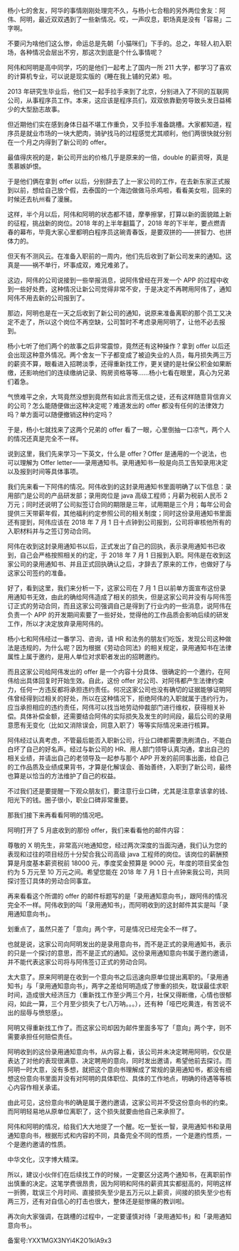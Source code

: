 杨小七的舍友，阿华的事情刚刚处理完不久，与杨小七合租的另外两位舍友：阿伟、阿明，最近双双遇到了一些新情况。哎，一声叹息，职场真是没有「容易」二字啊。

不要问为啥他们这么惨，命运总是先朝「小猫咪们」下手的。总之，年轻人初入职场，各种情况会层出不穷，那这次到底是个什么事情呢？

阿伟和阿明是高中同学，巧的是他们一起考上了国内一所 211 大学，都学习了喜欢的计算机专业，可以说是现实版的《睡在我上铺的兄弟》啦。

2013 年研究生毕业后，他们又一起手拉手来到了北京，分别进入了不同的互联网公司，从事程序员工作。本来，这应该是程序员们，双双依靠勤劳导致头发日益稀少的大型励志故事。

但近期他们实在感到身体日益不堪工作重负，又手拉手准备跳槽。大家都知道，程序员是就业市场的一块大肥肉，骑驴找马的过程感觉尤其顺利，他们两很快就分别在一个月之内得到了新公司的 offer。

最值得庆祝的是，新公司开出的价格几乎是原来的一倍，double 的薪资呀，真是羡慕嫉妒恨。

于是他们俩在拿到 offer 以后，分别辞去了上一家公司的工作，在去新东家正式报到以前，想给自己放个假，去泰国的一个海边做做马杀鸡啦，看看美女啦，回来的时候还去杭州看了漫展。

这样，半个月以后，阿伟和阿明的状态都不错，摩拳擦掌，打算以新的面貌踏上新的征程，挑战新的岗位。2018 年的上半年翻篇了，2018 年的下半年，要点燃青春的幕布，毕竟大家心里都明白程序员这碗青春饭，是要双拼的——拼智力、也拼体力的。

但天有不测风云。在准备入职前的一周内，他们先后收到了新公司发来的通知。这真是——祸不单行，坏事成双，难兄难弟了。

这边，阿伟的公司说接到一些举报消息，说阿伟曾经在开发一个 APP 的过程中收到一些好处费，这种情况让新公司觉得非常不安，于是决定不再聘用阿伟了，通知阿伟不用去新的公司报到了。

那边，阿明也是在一天之后收到了新公司的通知，说原来准备离职的那个员工又决定不走了，所以这个岗位不再空缺，公司暂时不考虑录用阿明了，让他不必去报到。

杨小七听了他们两个的故事之后非常震惊，竟然还有这种操作？拿到 offer 以后还会出现这种意外情况。两个舍友一下子都变成了被迫失业的人员，每月损失两三万的薪资不算，眼看进入招聘淡季，还得重新找工作，更关键的是社保公积金如果断缴，还影响他们的连续缴纳记录、购房资格等等……杨小七看在眼里，真心为兄弟们着急。

气愤难平之余，大骂竟然没想到竟然有如此言而无信之徒，还有这样随意背信弃义的公司？怎么能随便做出这种决定呢？难道发出的 offer 都没有任何的法律效力吗？单方面可以随便撤销这种约定吗？

于是，杨小七就找来了这两个兄弟的 offer 看了一眼，心里倒抽一口凉气，两个人的情况还真是完全不一样。

说到这里，我们先来学习一下英文，什么是 offer？Offer 是通用的一个说法，也可以理解为 Offer letter——录用通知书。录用通知书一般是向员工告知录用决定以及报到时间等具体事项。

我们先来看一下阿伟的情况。阿伟收到的这封录用通知书里面明确了以下信息：录用部门是公司的产品研发部；录用岗位是 java 高级工程师；月薪为税前人民币 2 万元；同时还说明了公司拟签订合同的期限是三年，试用期是三个月；每年公司会提供三天带薪年假，其他福利约定参照公司的相关制度；同时这份录用通知书里面还有提到，阿伟应该在 2018 年 7 月 1 日十点钟到公司报到，公司将审核他所有的入职材料并与之签订劳动合同。

阿伟在收到这封录用通知书以后，正式发出了自己的回执，表示录用通知书已收到，自己会严格按照相关的约定，于 2018 年 7 月 1 日报到入职。阿伟是在收到这家公司的录用通知书、并且正式回执确认之后，才辞去了原来的工作，也做好了与这家公司签约的准备。

好了，看到这里，我们来分析一下，这家公司在 7 月 1 日以前单方面宣布这份录用通知书无效，由此的确给阿伟造成了相关的损失，但是这家公司并没有与阿伟签订正式的劳动合同，而且这家公司强调自己是得到了行业内的一些消息，说阿伟在负责一个 APP 的开发期间索要了一些好处，觉得他的工作品质会影响后续的研发工作，所以才决定放弃录用阿伟的。

杨小七和阿伟经过一番学习、咨询，请 HR 和法务的朋友们吃饭，发现公司这种做法是违规的，为什么呢？因为根据《劳动合同法》的相关规定，录用通知书在法律属性上属于邀约，是用人单位对求职者发出的招聘邀约。

而且这家公司给阿伟发出的 offer 是一个内容十分具体、很确定的一个邀约，在阿伟给出具体回复时开始生效。自此，这份 offer 对公司、对阿伟都产生法律约束力，任何一方违反都将承担违约责任。何况这家公司也没有确切的证据能够证明阿伟曾经得到过相关的好处，所以在这种情况下，拒绝阿伟的入职就属于违约行为，应当承担相应的违约责任，阿伟可以找当地劳动仲裁部门进行维权，获得相关补偿。具体补偿金额，还需要结合阿伟的实际损失及发生的时间段，最后公司的录用意愿有无变化（比如又消除误会，同意入职了）等等实际情况来进行核算。

阿伟经过认真考虑，不管最后能否入职新公司，行业口碑都需要洗刷清白，不能白白坏了自己的好名声。经过与新公司的 HR、用人部门领导认真沟通，拿出自己的相关业绩，并请出自己的老领导及一起参与那个 APP 开发的前同事出面，给自己的工作品质及业绩成果背书，才算是化解误会、善始善终，入职到了新公司，最终也算是以恰当的方法维护了自己的权益。

不过我们还是要提醒一下观众朋友们，要注意行业口碑，尤其是注意拿该拿的钱、阳光下的钱。圈子很小，职业口碑非常重要。

那我们接下来再看看阿明的情况吧。

阿明打开了 5 月底收到的那份 offer，我们来看看他的邮件内容：

尊敬的 X 明先生，非常高兴地通知您，经过两次深度的当面沟通，我们认为您的表现和过往的项目经历十分契合我公司高级 java 工程师的岗位。该岗位的薪酬预算是月度基本薪资税前 18000 元，季度奖金预算是 9000 元，年度的项目奖金包约为 5 万元至 10 万元之间。希望您能在 2018 年 7 月 1 日十点钟来我公司，共同探讨签订具体的劳动合同事宜。

再来看看这个所谓的 offer 的邮件标题写的是「录用通知意向书」，跟阿伟的情况完全不一样。阿伟收到的叫「录用通知书」，而阿明收到的这封邮件其实是叫「录用通知意向书」。

划重点了，虽然只差了「意向」两个字，可是情况已经完全不一样了。

也就是说，这家公司向阿明发出的是录用意向书，而不是正式的录用通知书，表示的只是一个探讨的意思，而不是正式的通知。这份录用通知意向书属于邀约邀请，并不能代表这家公司将与阿伟签订正式的劳动合同。

太大意了。原来阿明是在收到一个意向书之后迅速向原单位提出离职的。「录用通知书」与「录用通知意向书」，两字之差给阿明造成了惨重的损失，耽误最佳求职时间，造成很大经济压力（重新找工作至少两三个月，社保又得断缴，心情也很郁闷，如此一算，三个月至少损失了七八万呐。。。），还有种「哑巴吃黄连，有苦说不出的屈辱与愤怒感」。

阿明又得重新找工作了。而这家公司却因为邮件里面多写了「意向」两个字，则不需要承担任何赔偿责任。

阿明收到的这份录用通知意向书，从内容上看，该公司并未决定聘用阿明，仅仅是表达了对他的表现很满意、决定聘用的意向，同时发出邀请，希望他前去探讨。而阿明一时大意，没有多想，就把这个意向书理解成了常规的录用通知书，都没有细想这份意向书里面并没有对阿明的具体职位、具体的工作地点，明确的待遇等等核心内容作相关承诺。

由此可见，这份意向书的确是属于邀约邀请，这家公司并不受这份意向书的约束。而阿明轻易地从原单位离职了，这个损失就要由他自己来承担了。

阿伟和阿明的情况，给我们大大地提了一个醒。吃一堑长一智，录用通知书和录用通知意向书，根据形式和内容的不同，具备完全不同的性质，一个是邀约性质，一个是邀约邀请的性质。

中华文化，汉字博大精深。

所以，建议小伙伴们在后续找工作的时候，一定要区分这两个通知书，在离职前作出慎重的决定。这笔学费很昂贵，因为阿明和阿伟的薪资其实都挺高的，阿明这样一折腾，耽误三个月时间、直接损失至少是五万元以上薪资，间接的损失至少也有两三万，还有对自信心的打击也很大，整体还是挺惨痛的教训啦。

再次向大家强调，在跳槽的过程中，一定要谨慎对待「录用通知书」和「录用通知意向书」。

备案号:YXX1MGX3NYi4K2O1kIA9x3